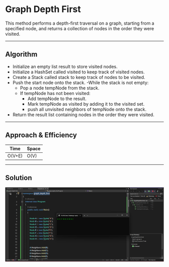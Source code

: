 # Graph Depth First

This method performs a depth-first traversal on a graph, starting from a specified node, and returns a collection of nodes in the order they were visited.

---

## Algorithm
- Initialize an empty list result to store visited nodes.
- Initialize a HashSet called visited to keep track of visited nodes.
- Create a Stack called stack to keep track of nodes to be visited.
- Push the start node onto the stack.
-While the stack is not empty:
  - Pop a node tempNode from the stack.
  - If tempNode has not been visited:
    - Add tempNode to the result.
    - Mark tempNode as visited by adding it to the visited set.
    - push all unvisited neighbors of tempNode onto the stack.
- Return the result list containing nodes in the order they were visited.

---

## Approach & Efficiency

Time | Space
--- | ---
O(V+E) | O(V)

---

## Solution
![CC38Sol](./CC38Sol.png)